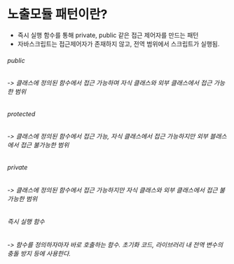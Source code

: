 # 노출모듈 패턴이란?
* 즉시 실행 함수를 통해 private, public 같은 접근 제어자를 만드는 패턴
* 자바스크립트는 접근제어자가 존재하지 않고, 전역 범위에서 스크립트가 실행됨.

###### public
###### -> 클래스에 정의된 함수에서 접근 가능하며 자식 클래스와 외부 클래스에서 접근 가능한 범위

###### protected
###### -> 클래스에 정의된 함수에서 접근 가능, 자식 클래스에서 접근 가능하지만 외부 블래스에서 접근 불가능한 범위

###### private
###### -> 클래스에 정의된 함수에서 접근 가능하지만 자식 클래스와 외부 클래스에서 접근 불가능한 범위

###### 즉시 실행 함수
###### -> 함수를 정의하자마자 바로 호출하는 함수. 초기화 코드, 라이브러리 내 전역 변수의 충돌 방지 등에 사용한다.
